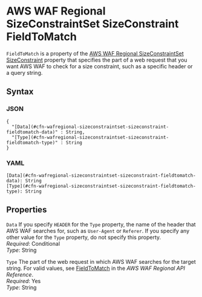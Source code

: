 # AWS WAF Regional SizeConstraintSet SizeConstraint FieldToMatch<a name="aws-properties-wafregional-sizeconstraintset-sizeconstraint-fieldtomatch"></a>

`FieldToMatch` is a property of the [AWS WAF Regional SizeConstraintSet SizeConstraint](aws-properties-wafregional-sizeconstraintset-sizeconstraint.md) property that specifies the part of a web request that you want AWS WAF to check for a size constraint, such as a specific header or a query string\.

## Syntax<a name="w2922ab1c21c10d221c25c15b5"></a>

### JSON<a name="aws-properties-wafregional-sizeconstraintset-sizeconstraint-fieldtomatch-syntax.json"></a>

```
{
  "[Data](#cfn-wafregional-sizeconstraintset-sizeconstraint-fieldtomatch-data)" : String,
  "[Type](#cfn-wafregional-sizeconstraintset-sizeconstraint-fieldtomatch-type)" : String
}
```

### YAML<a name="aws-properties-wafregional-sizeconstraintset-sizeconstraint-fieldtomatch-syntax.yaml"></a>

```
[Data](#cfn-wafregional-sizeconstraintset-sizeconstraint-fieldtomatch-data): String
[Type](#cfn-wafregional-sizeconstraintset-sizeconstraint-fieldtomatch-type): String
```

## Properties<a name="w2922ab1c21c10d221c25c15b7"></a>

`Data`  <a name="cfn-wafregional-sizeconstraintset-sizeconstraint-fieldtomatch-data"></a>
If you specify `HEADER` for the `Type` property, the name of the header that AWS WAF searches for, such as `User-Agent` or `Referer`\. If you specify any other value for the `Type` property, do not specify this property\.  
*Required*: Conditional  
*Type*: String

`Type`  <a name="cfn-wafregional-sizeconstraintset-sizeconstraint-fieldtomatch-type"></a>
The part of the web request in which AWS WAF searches for the target string\. For valid values, see [FieldToMatch](https://docs.aws.amazon.com/waf/latest/APIReference/API_regional_FieldToMatch.html) in the *AWS WAF Regional API Reference*\.  
*Required*: Yes  
*Type*: String